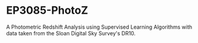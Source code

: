 # EP3085-PhotoZ
A Photometric Redshift Analysis using Supervised Learning Algorithms with data taken from the Sloan Digital Sky Survey's DR10.
